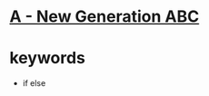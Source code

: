 # [A - New Generation ABC](https://atcoder.jp/contests/abc214/tasks/abc214_a)



# keywords
- if else
